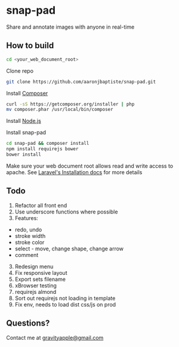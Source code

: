 snap-pad
========

Share and annotate images with anyone in real-time

How to build
------------

```bash
cd <your_web_document_root>
```

Clone repo

```bash
git clone https://github.com/aaronjbaptiste/snap-pad.git
```
Install [Composer](http://getcomposer.org/doc/00-intro.md)

```bash
curl -sS https://getcomposer.org/installer | php
mv composer.phar /usr/local/bin/composer
```

Install [Node.js](http://nodejs.org/)

Install snap-pad

```bash
cd snap-pad && composer install
npm install requirejs bower
bower install
```

Make sure your web document root allows read and write access to apache. See [Laravel's Installation docs](http://laravel.com/docs/installation) for more details

Todo
-----

 1. Refactor all front end
  1. Use underscore functions where possible
 2. Features:
  * redo, undo
  * stroke width
  * stroke color
  * select - move, change shape, change arrow
  * comment
 3. Redesign menu
 4. Fix responsive layout
 5. Export sets filename
 6. xBrowser testing
 7. requirejs almond
 8. Sort out requirejs not loading in template
 9. Fix env, needs to load dist css/js on prod

Questions?
----------

Contact me at gravityapple@gmail.com

